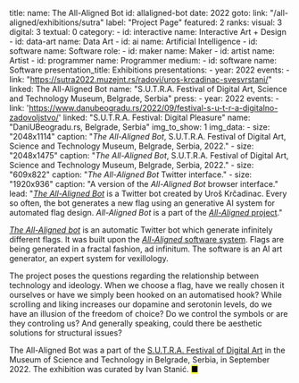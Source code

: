 title:
    name: The All-Aligned Bot
id: allaligned-bot
date: 2022
goto:
    link: "/all-aligned/exhibitions/sutra"
    label: "Project Page"
featured: 2
ranks:
    visual: 3
    digital: 3
    textual: 0
category: 
    - id: interactive
      name: Interactive Art + Design
    - id: data-art
      name: Data Art
    - id: ai
      name: Artificial Intelligence
    - id: software
      name: Software
role:
    - id: maker
      name: Maker
    - id: artist
      name: Artist
    - id: programmer
      name: Programmer
medium:
    - id: software
      name: Software
presentation_title: Exhibitions
presentations:
    - year: 2022
      events:
        - link: "https://sutra2022.muzejnt.rs/radovi/uros-krcadinac-svesvrstani/"
          linked: The All-Aligned Bot
          name: "S.U.T.R.A. Festival of Digital Art, Science and Technology Museum, Belgrade, Serbia"
press:
    - year: 2022
      events:
        - link: 'https://www.danubeogradu.rs/2022/09/festival-s-u-t-r-a-digitalno-zadovoljstvo/'
          linked: "S.U.T.R.A. Festival: Digital Pleasure"
          name: "DaniUBeogradu.rs, Belgrade, Serbia"
img_to_show: 1
img_data:
    - size: "2048x1114"
      caption: "<em>The All-Aligned Bot</em>, S.U.T.R.A. Festival of Digital Art, Science and Technology Museum, Belgrade, Serbia, 2022."
    - size: "2048x1475"
      caption: "<em>The All-Aligned Bot</em>, S.U.T.R.A. Festival of Digital Art, Science and Technology Museum, Belgrade, Serbia, 2022."
    - size: "609x822"
      caption: "<em>The All-Aligned Bot</em> Twitter interface."
    - size: "1920x936"
      caption: "A version of the <em>All-Aligned Bot</em> browser interface."
lead: "<a href='https://sutra2022.muzejnt.rs/radovi/uros-krcadinac-svesvrstani/' target='_blank'><em>The All-Aligned Bot</em></a> is a Twitter bot created by Uroš Krčadinac. Every so often, the bot generates a new flag using an generative AI system for automated flag design. <em>All-Aligned Bot</em> is a part of the <a href='/all-aligned' target='_blank'><em>All-Aligned</em> project</a>."

<em><a href='https://twitter.com/AllAlignedBot' target='_blank'>The All-Aligned bot</a></em> is an automatic Twitter bot which generate infinitely different flags. It was built upon the <a href='/all-aligned' target='_blank'><em>All-Aligned</em> software system</a>. Flags are being generated in a fractal fashion, ad infinitum. The software is an AI art generator, an expert system for vexillology.

The project poses the questions regarding the relationship between technology and ideology. When we choose a flag, have we really chosen it ourselves or have we simply been hooked on an automatised hook? While scrolling and liking increases our dopamine and serotonin levels, do we have an illusion of the freedom of choice? Do we control the symbols or are they controling us? And generally speaking, could there be aesthetic solutions for structural issues?

The All-Aligned Bot was a part of the <a href='https://sutra2022.muzejnt.rs/radovi/uros-krcadinac-svesvrstani/' target='_blank'>S.U.T.R.A. Festival of Digital Art</a> in the Museum of Science and Technology in Belgrade, Serbia, in September 2022. The exhibition was curated by Ivan Stanić. <mark>&#9632;</mark>